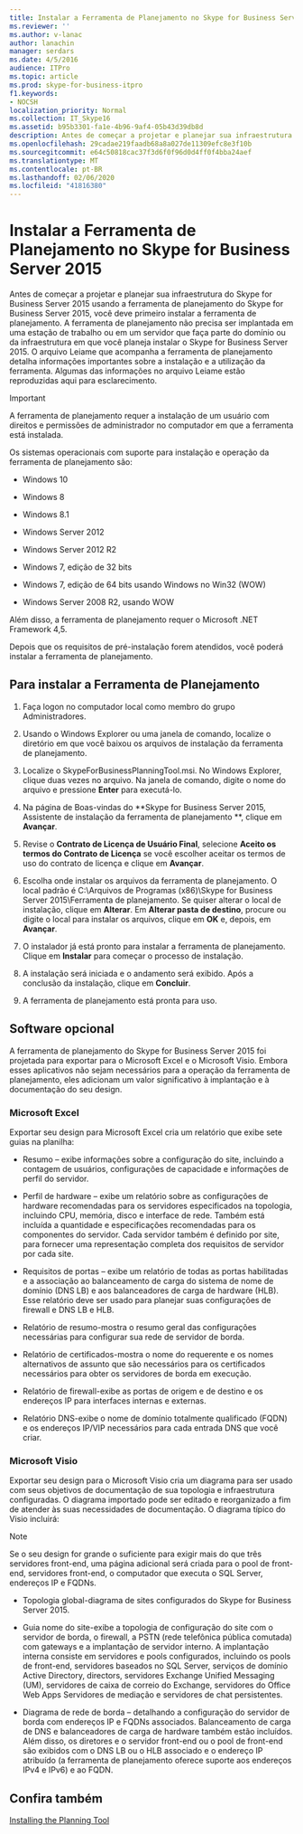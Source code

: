 ```yaml
---
title: Instalar a Ferramenta de Planejamento no Skype for Business Server 2015
ms.reviewer: ''
ms.author: v-lanac
author: lanachin
manager: serdars
ms.date: 4/5/2016
audience: ITPro
ms.topic: article
ms.prod: skype-for-business-itpro
f1.keywords:
- NOCSH
localization_priority: Normal
ms.collection: IT_Skype16
ms.assetid: b95b3301-fa1e-4b96-9af4-05b43d39db8d
description: Antes de começar a projetar e planejar sua infraestrutura do Skype for Business Server 2015 usando a ferramenta de planejamento do Skype for Business Server 2015, você deve primeiro instalar a ferramenta de planejamento. A ferramenta de planejamento não precisa ser implantada em uma estação de trabalho ou em um servidor que faça parte do domínio ou da infraestrutura em que você planeja instalar o Skype for Business Server 2015. O arquivo Leiame que acompanha a ferramenta de planejamento detalha informações importantes sobre a instalação e a utilização da ferramenta. Algumas das informações no arquivo Leiame estão reproduzidas aqui para esclarecimento.
ms.openlocfilehash: 29cadae219faadb68a8a027de11309efc8e3f10b
ms.sourcegitcommit: e64c50818cac37f3d6f0f96d0d4ff0f4bba24aef
ms.translationtype: MT
ms.contentlocale: pt-BR
ms.lasthandoff: 02/06/2020
ms.locfileid: "41816380"
---
```

# <a name="install-the-planning-tool-in-skype-for-business-server-2015"></a>Instalar a Ferramenta de Planejamento no Skype for Business Server 2015

Antes de começar a projetar e planejar sua infraestrutura do Skype for Business Server 2015 usando a ferramenta de planejamento do Skype for Business Server 2015, você deve primeiro instalar a ferramenta de planejamento. A ferramenta de planejamento não precisa ser implantada em uma estação de trabalho ou em um servidor que faça parte do domínio ou da infraestrutura em que você planeja instalar o Skype for Business Server 2015. O arquivo Leiame que acompanha a ferramenta de planejamento detalha informações importantes sobre a instalação e a utilização da ferramenta. Algumas das informações no arquivo Leiame estão reproduzidas aqui para esclarecimento.

> [!IMPORTANT]
> A ferramenta de planejamento requer a instalação de um usuário com direitos e permissões de administrador no computador em que a ferramenta está instalada.

Os sistemas operacionais com suporte para instalação e operação da ferramenta de planejamento são:

- Windows 10

- Windows 8

- Windows 8.1

- Windows Server 2012

- Windows Server 2012 R2

- Windows 7, edição de 32 bits

- Windows 7, edição de 64 bits usando Windows no Win32 (WOW)

- Windows Server 2008 R2, usando WOW

Além disso, a ferramenta de planejamento requer o Microsoft .NET Framework 4,5.

Depois que os requisitos de pré-instalação forem atendidos, você poderá instalar a ferramenta de planejamento.



## <a name="to-install-the-planning-tool"></a>Para instalar a Ferramenta de Planejamento

1. Faça logon no computador local como membro do grupo Administradores.

2. Usando o Windows Explorer ou uma janela de comando, localize o diretório em que você baixou os arquivos de instalação da ferramenta de planejamento.

3. Localize o SkypeForBusinessPlanningTool.msi. No Windows Explorer, clique duas vezes no arquivo. Na janela de comando, digite o nome do arquivo e pressione  **Enter** para executá-lo.

4. Na página de Boas-vindas do **Skype for Business Server 2015, Assistente de instalação da ferramenta de planejamento **, clique em **Avançar**.

5. Revise o **Contrato de Licença de Usuário Final**, selecione **Aceito os termos do Contrato de Licença** se você escolher aceitar os termos de uso do contrato de licença e clique em **Avançar**.

6. Escolha onde instalar os arquivos da ferramenta de planejamento. O local padrão é C:\Arquivos de Programas (x86)\Skype for Business Server 2015\Ferramenta de planejamento. Se quiser alterar o local de instalação, clique em **Alterar**. Em **Alterar pasta de destino**, procure ou digite o local para instalar os arquivos, clique em **OK** e, depois, em **Avançar**.

7. O instalador já está pronto para instalar a ferramenta de planejamento. Clique em **Instalar** para começar o processo de instalação.

8. A instalação será iniciada e o andamento será exibido. Após a conclusão da instalação, clique em **Concluir**.

9. A ferramenta de planejamento está pronta para uso.

## <a name="optional-software"></a>Software opcional
<a name="Optional_Software"> </a>

A ferramenta de planejamento do Skype for Business Server 2015 foi projetada para exportar para o Microsoft Excel e o Microsoft Visio. Embora esses aplicativos não sejam necessários para a operação da ferramenta de planejamento, eles adicionam um valor significativo à implantação e à documentação do seu design.

### <a name="microsoft-excel"></a>Microsoft Excel

Exportar seu design para Microsoft Excel cria um relatório que exibe sete guias na planilha:

- Resumo – exibe informações sobre a configuração do site, incluindo a contagem de usuários, configurações de capacidade e informações de perfil do servidor.

- Perfil de hardware – exibe um relatório sobre as configurações de hardware recomendadas para os servidores especificados na topologia, incluindo CPU, memória, disco e interface de rede. Também está incluída a quantidade e especificações recomendadas para os componentes do servidor. Cada servidor também é definido por site, para fornecer uma representação completa dos requisitos de servidor por cada site.

- Requisitos de portas – exibe um relatório de todas as portas habilitadas e a associação ao balanceamento de carga do sistema de nome de domínio (DNS LB) e aos balanceadores de carga de hardware (HLB). Esse relatório deve ser usado para planejar suas configurações de firewall e DNS LB e HLB.

- Relatório de resumo-mostra o resumo geral das configurações necessárias para configurar sua rede de servidor de borda.

- Relatório de certificados-mostra o nome do requerente e os nomes alternativos de assunto que são necessários para os certificados necessários para obter os servidores de borda em execução.

- Relatório de firewall-exibe as portas de origem e de destino e os endereços IP para interfaces internas e externas.

- Relatório DNS-exibe o nome de domínio totalmente qualificado (FQDN) e os endereços IP/VIP necessários para cada entrada DNS que você criar.

### <a name="microsoft-visio"></a>Microsoft Visio

Exportar seu design para o Microsoft Visio cria um diagrama para ser usado com seus objetivos de documentação de sua topologia e infraestrutura configuradas. O diagrama importado pode ser editado e reorganizado a fim de atender às suas necessidades de documentação. O diagrama típico do Visio incluirá:

> [!NOTE]
> Se o seu design for grande o suficiente para exigir mais do que três servidores front-end, uma página adicional será criada para o pool de front-end, servidores front-end, o computador que executa o SQL Server, endereços IP e FQDNs.

- Topologia global-diagrama de sites configurados do Skype for Business Server 2015.

- Guia nome do site-exibe a topologia de configuração do site com o servidor de borda, o firewall, a PSTN (rede telefônica pública comutada) com gateways e a implantação de servidor interno. A implantação interna consiste em servidores e pools configurados, incluindo os pools de front-end, servidores baseados no SQL Server, serviços de domínio Active Directory, directors, servidores Exchange Unified Messaging (UM), servidores de caixa de correio do Exchange, servidores do Office Web Apps Servidores de mediação e servidores de chat persistentes.

- Diagrama de rede de borda – detalhando a configuração do servidor de borda com endereços IP e FQDNs associados. Balanceamento de carga de DNS e balanceadores de carga de hardware também estão incluídos. Além disso, os diretores e o servidor front-end ou o pool de front-end são exibidos com o DNS LB ou o HLB associado e o endereço IP atribuído (a ferramenta de planejamento oferece suporte aos endereços IPv4 e IPv6) e ao FQDN.

## <a name="see-also"></a>Confira também
<a name="Optional_Software"> </a>

[Installing the Planning Tool](https://technet.microsoft.com/library/ebdc9e26-4b22-4b02-85b9-7462bcfe7c93.aspx)
